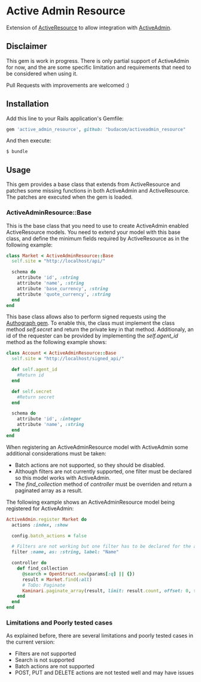# Active Admin Resource

Extension of [ActiveResource](https://github.com/rails/activeresource) to allow integration
with [ActiveAdmin](https://github.com/activeadmin/activeadmin).

## Disclaimer

This gem is work in progress. There is only partial support of ActiveAdmin for now, and the are some specific limitation and requirements that need to be considered when using it. 

Pull Requests with improvements are welcomed :)

## Installation

Add this line to your Rails application's Gemfile:

```ruby
gem 'active_admin_resource', github: "budacom/activeadmin_resource"
```

And then execute:

    $ bundle

## Usage

This gem provides a base class that extends from ActiveResource and patches some missing functions in both ActiveAdmin and ActiveResource. The patches are executed when the gem is loaded.

### ActiveAdminResource::Base

This is the base class that you need to use to create ActiveAdmin enabled ActiveResource models. You need to extend your model with this base class, and define the minimum fields required by ActiveResource as in the following example: 

```ruby
class Market < ActiveAdminResource::Base
  self.site = "http://localhost/api/"

  schema do
    attribute 'id', :string
    attribute 'name', :string
    attribute 'base_currency', :string
    attribute 'quote_currency', :string
  end
end
```

This base class allows also to perform signed requests using the [Authograph gem](https://github.com/budacom/authograph/). To enable this, the class must implement the class method *self.secret* and return the private key in that method. Additionaly, an id of the requester can be provided by implementing the *self.agent_id* method as the following example shows:  

```ruby
class Account < ActiveAdminResource::Base
  self.site = "http://localhost/signed_api/"

  def self.agent_id
    #Return id
  end

  def self.secret
    #Return secret
  end

  schema do
    attribute 'id', :integer
    attribute 'name', :string
  end
end

```
When registering an ActiveAdminResource model with ActiveAdmin some additional considerations must be taken:


* Batch actions are not supported, so they should be disabled.
* Although filters are not currently supported, one filter must be declared so this model works with ActiveAdmin.
* The *find_collection* method of *controller* must be overriden and return a paginated array as a result.

The following example shows an ActiveAdminResource model being registered for ActiveAdmin:

```ruby
ActiveAdmin.register Market do
  actions :index, :show

  config.batch_actions = false

  # Filters are not working but one filter has to be declared for the admin to work
  filter :name, as: :string, label: "Name"

  controller do
    def find_collection
      @search = OpenStruct.new(params[:q] || {})
      result = Market.find(:all)
      # ToDo: Paginate
      Kaminari.paginate_array(result, limit: result.count, offset: 0, total_count: result.count)
    end
  end
end

```


### Limitations and Poorly tested cases

As explained before, there are several limitations and poorly tested cases in the current version:

* Filters are not supported
* Search is not supported
* Batch actions are not supported
* POST, PUT and DELETE actions are not tested well and may have issues
